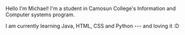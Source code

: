 Hello I'm Michael! I'm a student in Camosun College's Information and Computer systems program.


I am currently learning Java, HTML, CSS and Python --- and loving it :D
<!---
mich4elg/mich4elg is a ✨ special ✨ repository because its `README.md` (this file) appears on your GitHub profile.
You can click the Preview link to take a look at your changes.
--->
